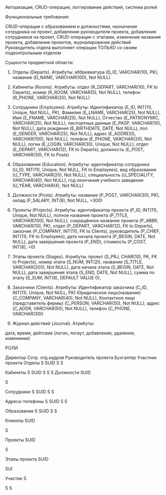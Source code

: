 ﻿Авторизация, CRUD-операции, логгирование действий, система ролей

Функциональные требования:

CRUD-операции с образованием и должностями, назначение сотрудника на проект, добавление руководителя проекта, добавление сотрудников на проект, CRUD-операции с этапами, изменение названия проекта, добавление проектов, журналирование действий
Руководитель отдела выполняет операции ТОЛЬКО со своим подконтрольным отделом

Сущности предметной области:
1. Отделы (Departs). 
Атрибуты: 
аббревиатура (D_ID, VARCHAR(10), PK), 
название (D_NAME, VARCHAR(100), Not NULL)

2. Кабинеты (Rooms). 
Атрибуты: 
отдел (R_DEPART, VARCHAR(10), FK to Departs), 
номер (R_ROOM, VARCHAR(5), Not NULL), 
телефон (R_PHONE, VARCHAR(20), Not NULL)

3. Сотрудники (Employees). 
Атрибуты: 
Идентификатор (E_ID, INT(11), Unique, Not NULL, PK), 
Фамилия (E_LNAME, VARCHAR(25), Not NULL), 
Имя (E_FNAME, VARCHAR(25), Not NULL), 
Отчество (E_PATRONYMIC, VARCHAR(25), Not NULL), 
паспортные данные (E_PASP, VARCHAR(10), Not NULL), 
дата рождения (E_BIRTHDATE, DATE, Not NULL), 
пол (E_GENDER, VARCHAR(25), Not NULL),
адрес (E_ADDRESS, VARCHAR(100), Not NULL), 
телефон (E_PHONE, VARCHAR(20), Not NULL), 
логин (E_LOGIN, VARCHAR(30), Unique, Not NULL), 
отдел (E_DEPART, VARCHAR(12), FK to Departs),
должность (E_POST, VARCHAR(30), FK to Posts)

4. Образование (Education). 
Атрибуты: 
идентификатор сотрудника (U_ID, INT(11), Unique, Not NULL, FK to Employees), 
вид образования (U_TYPE, VARCHAR(20), Not NULL), 
специальность (U_SPECIALITY, VARCHAR(40), Not NULL), 
год окончания учебного заведения (U_YEAR, VARCHAR(4), Not NULL)

5. Должности (Posts). 
Атрибуты: 
название (P_POST, VARCHAR(30), PK), 
оклад (P_SALARY, INT(8), Not NULL, >300)

6. Проекты (Projects). 
Атрибуты: 
идентификатор проекта (P_ID, INT(11), Unique, Not NULL), 
полное название проекта (P_TITLE, VARCHAR(100), Not NULL), 
сокращённое название проекта (P_ABBR, VARCHAR(10), PK),
отдел (P_DEPART, VARCHAR(12), FK to Departs), 
заказчик (P_COMPANY, INT(11), FK to Clients),
руководитель (P_CHIEF, INT(11), FK to Employees),
дата начала проекта (P_BEGIN, DATE, Not NULL), 
дата завершения проекта (P_END),
стоимость (P_COST, INT(8), >0)

7. Этапы проекта (Stages). 
Атрибуты: 
проект (S_PRJ, CHAR(10), PK, FK to Projects), 
номер этапа (S_NUM, INT(2)), 
название (S_TITLE, VARCHAR(200), Not NULL), 
дата начала этапа (S_BEGIN, DATE, Not NULL), 
дата завершения этапа (S_END, DATE, Not NULL), 
сумма по этапу (S_SUM, INT(8), DEFAULT VALUE 0), 

8. Заказчики (Clients). 
Атрибуты:
Идентификатор заказчика (C_ID, INT(11), Unique, Not NULL, PK)
Юридическое лицо(название) (C_COMPANY, VARCHAR(40), Not NULL), 
Контактное лицо (представитель фирмы) (C_PERSON, VARCHAR(50), Not NULL), 
адрес (C_ADDR, VARCHAR(50), Not NULL), 
телефон (C_PHONE, VARCHAR(30))

9. Журнал действий (Journal). 
Атрибуты: 

дата, 
время, 
дейтсвие (логин, логаут, добавление, удаление, изменение)

РОЛИДиректорСотр. отд.кадровРуководитель проектаБухгалтерУчастник проектаОтделыSSUIDSSКабинетыSSUIDSSSДолжностиSUIDSСотрудникиSSUIDSSАдреса-телефоныSSUIDSSОбразованиеSSUIDSSКлиентыSUIDSПроектыSUIDSЭтапы проектаSUIDSUIУчастиеSSS

